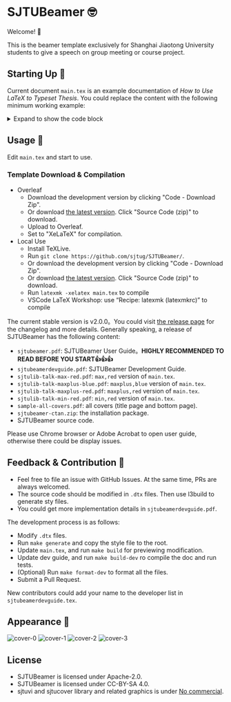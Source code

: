 # SJTUBeamer 🤓

Welcome! 🥳

This is the beamer template exclusively for Shanghai Jiaotong University students to give a speech on group meeting or course project.

## Starting Up 👋

Current document `main.tex` is an example documentation of *How to Use LaTeX to Typeset Thesis*. You could replace the content with the following minimum working example:

<details>

<summary>Expand to show the code block</summary>

```latex
\documentclass[
    % draft,          % draft mode
    aspectratio=169,  % use 16:9 ratio 
]{beamer}
\mode<presentation>

\usetheme[maxplus]{sjtubeamer}
% use maxplus/max/min to change covers.
% use red/blue to change main color.
% use light/dark to change dominate color.
% use the following keywords to make different sidebars:
%   miniframes infolines  sidebar*
%   default    smoothbars split	 
%   shadow     tree       smoothtree
% *siderbar is recommended to be used with max option.

\usepackage{biblatex}
\addbibresource{thesis.bib}

\institute[SJTUG]{Shanghai Jiao Tong University *nix User Group}

\title{SJTUBeamer}
\subtitle{A Beamer Template}
\author{SJTUG}
\date{\today} 

\begin{document}

\maketitle

\part{Intro}

\AtBeginSection[]{
  \begin{frame}          
    \sectionpage
  \end{frame}
}

\section{Basics}

\begin{frame}
  \frametitle{Title}
  \paragraph{List} This \alert{side} contains the following items:
  \begin{itemize}
    \item Item 1
    \item Item 2
    \item Item 3
  \end{itemize}
\end{frame}

\begin{frame}
  \frametitle{Title}
  \framesubtitle{Subtitle}
  \begin{equation}
    x^2+2x+1=(x+1)^2
  \end{equation}
\end{frame}

\section{Blocks}
\begin{frame}
  \frametitle{Some boxes}
  \begin{block}{block}
    This is a box.
    % \cite{<a cite>}
  \end{block}
  \begin{alertblock}{alertblock}
    Text.
  \end{alertblock}
  \begin{exampleblock}{exampleblock}
    Text.
  \end{exampleblock}
\end{frame}

\begin{frame}[fragile]          % fragile 
  \frametitle{codeblock}
  \begin{codeblock}[language=c++]{C++ Code}
#include<iostream>

int main(){
  // Console Output
  std::cout << "Hello, SJTU!" << std::endl;
  return 0;
}
  \end{codeblock}
\end{frame}

\part{Bibliography}
\begin{frame}[allowframebreaks]
  \printbibliography
\end{frame}

\makebottom       % create the bottom page

\end{document}
```

</details>

## Usage 🧰

Edit `main.tex` and start to use.

### Template Download & Compilation

* Overleaf
  * Download the development version by clicking "Code - Download Zip".
  * Or download [the latest version](https://github.com/sjtug/SJTUBeamer/releases). Click "Source Code (zip)" to download.
  * Upload to Overleaf.
  * Set to "XeLaTeX" for compilation.
* Local Use
  * Install TeXLive.
  * Run `git clone https://github.com/sjtug/SJTUBeamer/`.
  * Or download the development version by clicking "Code - Download Zip".
  * Or download [the latest version](https://github.com/sjtug/SJTUBeamer/releases). Click "Source Code (zip)" to download.
  * Run `latexmk -xelatex main.tex` to compile
  * VSCode LaTeX Workshop: use “Recipe: latexmk (latexmkrc)” to compile

The current stable version is v2.0.0。You could visit [the release page](https://github.com/sjtug/SJTUBeamer/releases) for the changelog and more details. Generally speaking, a release of SJTUBeamer has the following content:

* `sjtubeamer.pdf`: SJTUBeamer User Guide。**HIGHLY RECOMMENDED TO READ BEFORE YOU START👍👍👍**
* `sjtubeamerdevguide.pdf`: SJTUBeamer Development Guide.
* `sjtulib-talk-max-red.pdf`: `max,red` version of `main.tex`.
* `sjtulib-talk-maxplus-blue.pdf`: `maxplus,blue` version of `main.tex`.
* `sjtulib-talk-maxplus-red.pdf`: `maxplus,red` version of `main.tex`.
* `sjtulib-talk-min-red.pdf`: `min,red` version of `main.tex`.
* `sample-all-covers.pdf`: all covers (title page and bottom page).
* `sjtubeamer-ctan.zip`: the installation package.
* SJTUBeamer source code.

Please use Chrome browser or Adobe Acrobat to open user guide, otherwise there could be display issues.

## Feedback & Contribution 👷

* Feel free to file an issue with GitHub Issues. At the same time, PRs are always welcomed.
* The source code should be modified in `.dtx` files. Then use l3build to generate sty files.
* You could get more implementation details in `sjtubeamerdevguide.pdf`.

The development process is as follows:

* Modify `.dtx` files.
* Run `make generate` and copy the style file to the root.
* Update `main.tex`, and run `make build` for previewing modification.
* Update dev guide, and run `make build-dev` ro compile the doc and run tests.
* (Optional) Run `make format-dev` to format all the files.
* Submit a Pull Request.

New contributors could add your name to the developer list in `sjtubeamerdevguide.tex`.

## Appearance 🧐

![cover-0](https://user-images.githubusercontent.com/4198311/132097433-3c44d6f6-47e1-4d38-95db-560252ec5817.png)
![cover-1](https://user-images.githubusercontent.com/4198311/132097442-0994886f-3eb1-4935-a8f5-34f5516fcdc3.png)
![cover-2](https://user-images.githubusercontent.com/4198311/132097445-6fbfeb22-8e19-4c48-ab1e-ba81672e7ba3.png)
![cover-3](https://user-images.githubusercontent.com/4198311/132097448-f3c44794-3834-4c4f-8a9a-769098aad8a9.png)

## License


* SJTUBeamer is licensed under Apache-2.0.
* SJTUBeamer is licensed under CC-BY-SA 4.0.
* sjtuvi and sjtucover library and related graphics is under [No commercial](https://vi.sjtu.edu.cn/index.php/articles/bulletin/16).
